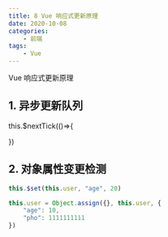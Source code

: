 ```yaml
---
title: 8 Vue 响应式更新原理
date: 2020-10-08
categories:
    - 前端
tags:
	- Vue
---
```

Vue 响应式更新原理
<!-- more -->


## 1. 异步更新队列
this.$nextTick(()=>{

})


## 2. 对象属性变更检测
```js
this.$set(this.user, "age", 20)

this.user = Object.assign({}, this.user, {
    "age": 10,
    "pho": 1111111111
})
```